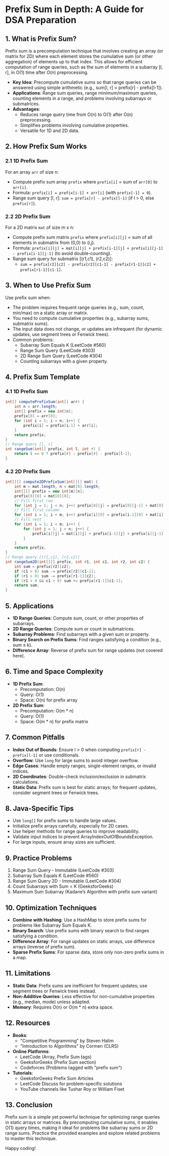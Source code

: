 # Prefix Sum in Depth: A Guide for DSA Preparation

## 1. What is Prefix Sum?
Prefix sum is a precomputation technique that involves creating an array (or matrix for 2D) where each element stores the cumulative sum (or other aggregation) of elements up to that index. This allows for efficient computation of range queries, such as the sum of elements in a subarray [l, r], in O(1) time after O(n) preprocessing.

- **Key Idea**: Precompute cumulative sums so that range queries can be answered using simple arithmetic (e.g., sum[l, r] = prefix[r] - prefix[l-1]).
- **Applications**: Range sum queries, range minimum/maximum queries, counting elements in a range, and problems involving subarrays or submatrices.
- **Advantages**:
  - Reduces range query time from O(n) to O(1) after O(n) preprocessing.
  - Simplifies problems involving cumulative properties.
  - Versatile for 1D and 2D data.

## 2. How Prefix Sum Works
### 2.1 1D Prefix Sum
For an array `arr` of size n:
- Compute prefix sum array `prefix` where `prefix[i]` = sum of `arr[0]` to `arr[i]`.
- Formula: `prefix[i] = prefix[i-1] + arr[i]` (with `prefix[-1] = 0`).
- Range sum query [l, r]: `sum = prefix[r] - prefix[l-1]` (if l > 0, else `prefix[r]`).

### 2.2 2D Prefix Sum
For a 2D matrix `mat` of size m x n:
- Compute prefix sum matrix `prefix` where `prefix[i][j]` = sum of all elements in submatrix from (0,0) to (i,j).
- Formula: `prefix[i][j] = mat[i][j] + prefix[i-1][j] + prefix[i][j-1] - prefix[i-1][j-1]` (to avoid double-counting).
- Range sum query for submatrix [(r1,c1), (r2,c2)]:
  - `sum = prefix[r2][c2] - prefix[r2][c1-1] - prefix[r1-1][c2] + prefix[r1-1][c1-1]`.

## 3. When to Use Prefix Sum
Use prefix sum when:
- The problem requires frequent range queries (e.g., sum, count, min/max) on a static array or matrix.
- You need to compute cumulative properties (e.g., subarray sums, submatrix sums).
- The input data does not change, or updates are infrequent (for dynamic updates, use segment trees or Fenwick trees).
- Common problems:
  - Subarray Sum Equals K (LeetCode #560)
  - Range Sum Query (LeetCode #303)
  - 2D Range Sum Query (LeetCode #304)
  - Counting subarrays with a given property.

## 4. Prefix Sum Template
### 4.1 1D Prefix Sum
```java
int[] computePrefixSum(int[] arr) {
    int n = arr.length;
    int[] prefix = new int[n];
    prefix[0] = arr[0];
    for (int i = 1; i < n; i++) {
        prefix[i] = prefix[i-1] + arr[i];
    }
    return prefix;
}
// Range query [l, r]
int rangeSum(int[] prefix, int l, int r) {
    return l == 0 ? prefix[r] : prefix[r] - prefix[l-1];
}
```

### 4.2 2D Prefix Sum
```java
int[][] compute2DPrefixSum(int[][] mat) {
    int m = mat.length, n = mat[0].length;
    int[][] prefix = new int[m][n];
    prefix[0][0] = mat[0][0];
    // Fill first row
    for (int j = 1; j < n; j++) prefix[0][j] = prefix[0][j-1] + mat[0][j];
    // Fill first column
    for (int i = 1; i < m; i++) prefix[i][0] = prefix[i-1][0] + mat[i][0];
    // Fill rest
    for (int i = 1; i < m; i++) {
        for (int j = 1; j < n; j++) {
            prefix[i][j] = mat[i][j] + prefix[i-1][j] + prefix[i][j-1] - prefix[i-1][j-1];
        }
    }
    return prefix;
}
// Range query [(r1,c1), (r2,c2)]
int rangeSum2D(int[][] prefix, int r1, int c1, int r2, int c2) {
    int sum = prefix[r2][c2];
    if (c1 > 0) sum -= prefix[r2][c1-1];
    if (r1 > 0) sum -= prefix[r1-1][c2];
    if (r1 > 0 && c1 > 0) sum += prefix[r1-1][c1-1];
    return sum;
}
```

## 5. Applications
- **1D Range Queries**: Compute sum, count, or other properties of subarrays.
- **2D Range Queries**: Compute sum or count in submatrices.
- **Subarray Problems**: Find subarrays with a given sum or property.
- **Binary Search on Prefix Sums**: Find ranges satisfying a condition (e.g., sum ≤ k).
- **Difference Array**: Reverse of prefix sum for range updates (not covered here).

## 6. Time and Space Complexity
- **1D Prefix Sum**:
  - Precomputation: O(n)
  - Query: O(1)
  - Space: O(n) for prefix array
- **2D Prefix Sum**:
  - Precomputation: O(m * n)
  - Query: O(1)
  - Space: O(m * n) for prefix matrix

## 7. Common Pitfalls
- **Index Out of Bounds**: Ensure l > 0 when computing `prefix[r] - prefix[l-1]` or use conditionals.
- **Overflow**: Use `long` for large sums to avoid integer overflow.
- **Edge Cases**: Handle empty ranges, single-element ranges, or invalid indices.
- **2D Coordinates**: Double-check inclusion/exclusion in submatrix calculations.
- **Static Data**: Prefix sum is best for static arrays; for frequent updates, consider segment trees or Fenwick trees.

## 8. Java-Specific Tips
- Use `long[]` for prefix sums to handle large values.
- Initialize prefix arrays carefully, especially for 2D cases.
- Use helper methods for range queries to improve readability.
- Validate input indices to prevent ArrayIndexOutOfBoundsException.
- For large inputs, ensure array sizes are sufficient.

## 9. Practice Problems
1. Range Sum Query - Immutable (LeetCode #303)
2. Subarray Sum Equals K (LeetCode #560)
3. Range Sum Query 2D - Immutable (LeetCode #304)
4. Count Subarrays with Sum < K (GeeksforGeeks)
5. Maximum Sum Subarray (Kadane’s Algorithm with prefix sum variant)

## 10. Optimization Techniques
- **Combine with Hashing**: Use a HashMap to store prefix sums for problems like Subarray Sum Equals K.
- **Binary Search**: Use prefix sums with binary search to find ranges satisfying a condition.
- **Difference Array**: For range updates on static arrays, use difference arrays (inverse of prefix sum).
- **Sparse Prefix Sums**: For sparse data, store only non-zero prefix sums in a map.

## 11. Limitations
- **Static Data**: Prefix sums are inefficient for frequent updates; use segment trees or Fenwick trees instead.
- **Non-Additive Queries**: Less effective for non-cumulative properties (e.g., median, mode) unless adapted.
- **Memory**: Requires O(n) or O(m * n) extra space.

## 12. Resources
- **Books**:
  - "Competitive Programming" by Steven Halim
  - "Introduction to Algorithms" by Cormen (CLRS)
- **Online Platforms**:
  - LeetCode (Array, Prefix Sum tags)
  - GeeksforGeeks (Prefix Sum section)
  - Codeforces (Problems tagged with "prefix sum")
- **Tutorials**:
  - GeeksforGeeks Prefix Sum Articles
  - LeetCode Discuss for problem-specific solutions
  - YouTube channels like Tushar Roy or William Fiset

## 13. Conclusion
Prefix sum is a simple yet powerful technique for optimizing range queries in static arrays or matrices. By precomputing cumulative sums, it enables O(1) query times, making it ideal for problems like subarray sums or 2D range sums. Practice the provided examples and explore related problems to master this technique.

Happy coding!